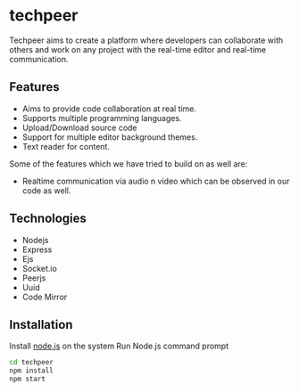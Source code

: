 # techpeer
Techpeer aims to create a platform where developers can collaborate with others and work on any project with the real-time editor and real-time communication.

## Features

- Aims to provide code collaboration at real time.
- Supports multiple programming languages.
- Upload/Download source code
- Support for multiple editor background themes.
- Text reader for content.

Some of the features which we have tried to build on as well are:
- Realtime communication via audio n video which can be observed in our code as well.

## Technologies

- Nodejs
- Express
- Ejs
- Socket.io
- Peerjs
- Uuid
- Code Mirror

## Installation

Install [node.js](https://nodejs.org/en/download/) on the system
Run Node.js command prompt

```sh
cd techpeer
npm install
npm start
```
